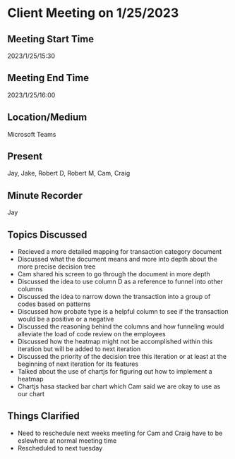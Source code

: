 # Client Meeting on 1/25/2023

## Meeting Start Time

2023/1/25/15:30

## Meeting End Time

2023/1/25/16:00

## Location/Medium

Microsoft Teams

## Present

Jay, Jake, Robert D, Robert M, Cam, Craig

## Minute Recorder

Jay

## Topics Discussed

* Recieved a more detailed mapping for transaction category document
* Discussed what the document means and more into depth about the more precise decision tree
* Cam shared his screen to go through the document in more depth
* Discussed the idea to use column D as a reference to funnel into other columns
* Discussed the idea to narrow down the transaction into a group of codes based on patterns
* Discussed how probate type is a helpful column to see if the transaction would be a positive or a negative
* Discussed the reasoning behind the columns and how funneling would alleviate the load of code review on the employees
* Discussed how the heatmap might not be accomplished within this iteration but will be added to next iteration
* Discussed the priority of the decision tree this iteration or at least at the beginning of next iteration for its features
* Talked about the use of chartjs for figuring out how to implement a heatmap
* Chartjs hasa stacked bar chart which Cam said we are okay to use as our chart

## Things Clarified

* Need to reschedule next weeks meeting for Cam and Craig have to be eslewhere at normal meeting time
* Rescheduled to next tuesday
